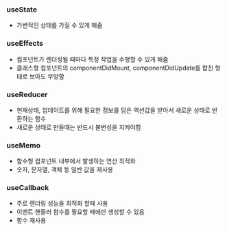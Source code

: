 ### useState
* 가변적인 상태를 가질 수 있게 해줌

### useEffects
* 컴포넌트가 렌더링될 때마다 특정 작업을 수행할 수 있게 해줌
* 클래스형 컴포넌트의 componentDidMount, componentDidUpdate를 합친 형태로 보아도 무방함

### useReducer
* 현재상태, 업데이트를 위해 필요한 정보를 담은 액션값을 받아서 새로운 상태로 반환하는 함수
* 새로운 상태로 만들때는 반드시 불변성을 지켜야함

### useMemo
* 함수형 컴포넌트 내부에서 발생하는 연산 최적화
* 숫자, 문자열, 객체 등 일반 값을 재사용

### useCallback
* 주로 렌더링 성능을 최적화 할때 사용
* 이벤트 핸들러 함수를 필요할 때에만 생성할 수 있음
* 함수 재사용